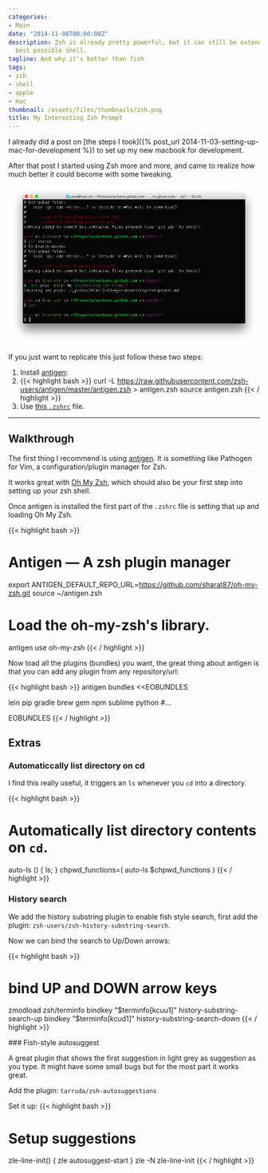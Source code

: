 ```yaml
---
categories:
- Main
date: "2014-11-08T00:00:00Z"
description: Zsh is already pretty powerful, but it can still be extended into the
  best possible shell.
tagline: And why it's better than fish
tags:
- zsh
- shell
- apple
- mac
thumbnail: /assets/files/thumbnails/zsh.png
title: My Interesting Zsh Prompt
---
```


I already did a post on [the steps I took]({% post_url 2014-11-03-setting-up-mac-for-development %}) to set up my new macbook for development.

After that post I started using Zsh more and more, and came to realize how much better it could become with some tweaking.

<div class="caption">
    <img src="/assets/files/posts/zsh/shell.png" alt="edges" class="img img-responsive" style="border:none"><br />
</div>

If you just want to replicate this just follow these two steps:

1. Install [antigen](https://github.com/zsh-users/antigen):
2. {{< highlight bash >}}
curl -L https://raw.githubusercontent.com/zsh-users/antigen/master/antigen.zsh > antigen.zsh
source antigen.zsh
{{< / highlight >}}
3. Use [this `.zshrc`](https://gist.github.com/aurbano/e32596aae16a7b9f8b48) file.

-------

## Walkthrough

The first thing I recommend is using [antigen](https://github.com/zsh-users/antigen). It is something like Pathogen for Vim, a configuration/plugin manager for Zsh.

It works great with [Oh My Zsh](https://github.com/robbyrussell/oh-my-zsh), which should also be your first step into setting up your zsh shell.

Once antigen is installed the first part of the `.zshrc` file is setting that up and loading Oh My Zsh.

{{< highlight bash >}}
# Antigen — A zsh plugin manager
export ANTIGEN_DEFAULT_REPO_URL=https://github.com/sharat87/oh-my-zsh.git
source ~/antigen.zsh

# Load the oh-my-zsh's library.
antigen use oh-my-zsh
{{< / highlight >}}

Now load all the plugins (bundles) you want, the great thing about antigen is that you can add any plugin from any repository/url:

{{< highlight bash >}}
antigen bundles <<EOBUNDLES

lein
pip
gradle
brew
gem
npm
sublime
python
#...

EOBUNDLES
{{< / highlight >}}

## Extras

### Automaticcally list directory on cd

I find this really useful, it triggers an `ls` whenever you `cd` into a directory.

{{< highlight bash >}}
# Automatically list directory contents on `cd`.
auto-ls () { ls; }
chpwd_functions=( auto-ls $chpwd_functions )
{{< / highlight >}}

### History search

We add the history substring plugin to enable fish style search, first add the plugin: `zsh-users/zsh-history-substring-search`.

Now we can bind the search to Up/Down arrows:

{{< highlight bash >}}
# bind UP and DOWN arrow keys
zmodload zsh/terminfo
bindkey "$terminfo[kcuu1]" history-substring-search-up
bindkey "$terminfo[kcud1]" history-substring-search-down
{{< / highlight >}}

### Fish-style autosuggest

A great plugin that shows the first suggestion in light grey as suggestion as you type. It might have some small bugs but for the most part it works great.

Add the plugin: `tarruda/zsh-autosuggestions`

Set it up:
{{< highlight bash >}}
# Setup suggestions
zle-line-init() {
    zle autosuggest-start
}
zle -N zle-line-init
{{< / highlight >}}
